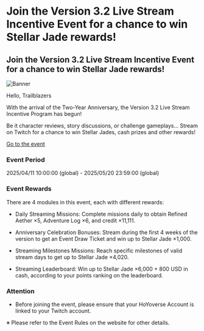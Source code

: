 # Join the Version 3.2 Live Stream Incentive Event for a chance to win Stellar Jade rewards!
## Join the Version 3.2 Live Stream Incentive Event for a chance to win Stellar Jade rewards!
![Banner](https://sdk.hoyoverse.com/upload/ann/2025/04/02/723ed155474f97709d2b121b46334089_4011785244116853196.png)

Hello, Trailblazers

With the arrival of the Two-Year Anniversary, the Version 3.2 Live Stream Incentive Program has begun!

Be it character reviews, story discussions, or challenge gameplays... Stream on Twitch for a chance to win Stellar Jades, cash prizes and other rewards!

[ Go to the event](https://act.hoyoverse.com/sr/event/e20250411twitch-f3r45s/index.html?game_biz=hkrpg_global&hyl_auth_required=true&utm_source=ingame&utm_medium=announcement)

### Event Period

2025/04/11 10:00:00 (global) - 2025/05/20 23:59:00 (global)

### Event Rewards

There are 4 modules in this event, each with different rewards:

- Daily Streaming Missions: Complete missions daily to obtain Refined Aether ×5, Adventure Log ×6, and credit ×11,111.

- Anniversary Celebration Bonuses: Stream during the first 4 weeks of the version to get an Event Draw Ticket and win up to Stellar Jade ×1,000.

- Streaming Milestones Missions: Reach specific milestones of valid stream days to get up to Stellar Jade ×4,020.

- Streaming Leaderboard: Win up to Stellar Jade ×6,000 + 800 USD in cash, according to your points ranking on the leaderboard.

### Attention

- Before joining the event, please ensure that your HoYoverse Account is linked to your Twitch account.

※ Please refer to the Event Rules on the website for other details.

